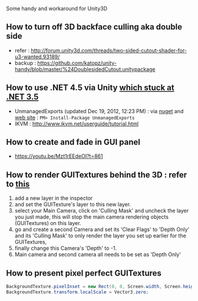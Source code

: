 Some handy and workaround for Unity3D

How to turn off 3D backface culling aka double side
---
* refer : http://forum.unity3d.com/threads/two-sided-cutout-shader-for-u3-wanted.93189/
* backup : https://github.com/katopz/unity-handy/blob/master/%24DoublesidedCutout.unitypackage

How to use .NET 4.5 via Unity [which stuck at .NET 3.5](http://blogs.unity3d.com/2014/05/20/the-future-of-scripting-in-unity/)
---
* UnmanagedExports (updated Dec 19, 2012, 12:23 PM) : via [nuget](https://www.nuget.org/packages/UnmanagedExports) and [web site]( https://sites.google.com/site/robertgiesecke/Home/uploads/unmanagedexports) : `PM> Install-Package UnmanagedExports`
* IKVM : http://www.ikvm.net/userguide/tutorial.html

How to create and fade in GUI panel
---
* https://youtu.be/Mzt1rEEdeOI?t=861

How to render GUITextures behind the 3D : refer to [this](http://forum.unity3d.com/threads/how-to-set-guitexture-behind-of-3d-object.119520/)
---
1. add a new layer in the inspector
1. and set the GUITexture's layer to this new layer. 
1. select your Main Camera, click on 'Culling Mask' and uncheck the layer you just made, this will stop the main camera rendering objects (GUITextures) on this layer. 
1. go and create a second Camera and set its 'Clear Flags' to 'Depth Only' and its 'Culling Mask' to only render the layer you set up earlier for the GUITextures, 
1. finally change this Camera's 'Depth' to -1. 
1. Main camera and second camera all needs to be set as 'Depth Only'

How to present pixel perfect GUITextures
---
```csharp
BackgroundTexture.pixelInset = new Rect(0, 0, Screen.width, Screen.height);
BackgroundTexture.transform.localScale = Vector3.zero;
```

